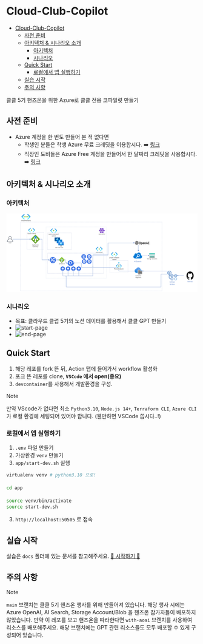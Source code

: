 # Cloud-Club-Copilot

- [Cloud-Club-Copilot](#cloud-club-copilot)
  - [사전 준비](#사전-준비)
  - [아키텍처 \& 시나리오 소개](#아키텍처--시나리오-소개)
    - [아키텍처](#아키텍처)
    - [시나리오](#시나리오)
  - [Quick Start](#quick-start)
    - [로컬에서 앱 실행하기](#로컬에서-앱-실행하기)
  - [실습 시작](#실습-시작)
  - [주의 사항](#주의-사항)

클클 5기 핸즈온을 위한 Azure로 클클 전용 코파일럿 만들기

## 사전 준비

- Azure 계정을 한 번도 만들어 본 적 없다면
  - 학생인 분들은 학생 Azure 무료 크레딧을 이용합시다.
  ➡️ [링크](https://azure.microsoft.com/ko-kr/free/students/) 
  - 직장인 도비들은 Azure Free 계정을 만들어서 한 달짜리 크레딧을 사용합시다. 
  ➡️ [링크](https://azure.microsoft.com/ko-kr/free/)

## 아키텍처 & 시나리오 소개

### 아키텍처

![Architecture](docs/images/archi-real.png)

### 시나리오

- 목표: 클라우드 클럽 5기의 노션 데이터를 활용해서 클클 GPT 만들기
- ![start-page](docs/images/Screenshot%202024-03-17%20at%201.52.27 PM.png)
- ![end-page](docs/images/Screenshot%202024-03-17%20at%201.51.21 PM.png)

## Quick Start

1. 해당 레포를 fork 뜬 뒤, Action 탭에 들어가서 workflow 활성화
2. 포크 뜬 레포를 clone, **`VSCode` 에서 open(중요)**
3. `devcontainer`를 사용해서 개발환경을 구성.

> [!note]
> 만약 VScode가 없다면 최소 `Python3.10`, `Node.js 14+`, `Terraform CLI`, `Azure CLI`가 로컬 환경에 세팅되어 있어야 합니다. (웬만하면 VSCode 씁시다..!)

### 로컬에서 앱 실행하기

1. `.env` 파일 만들기
2. 가상환경 `venv` 만들기
3. `app/start-dev.sh` 실행

  ```bash
  virtualenv venv # python3.10 으로!

  cd app

  source venv/bin/activate
  source start-dev.sh
  ```

3. `http://localhost:50505` 로 접속

## 실습 시작

실습은 `docs` 폴더에 있는 문서를 참고해주세요.
[🚀 시작하기 🚀](docs/00-get-ready.md)

## 주의 사항

> [!Note]
> `main` 브랜치는 클클 5기 핸즈온 행사를 위해 만들어져 있습니다. 해당 행사 시에는 Azure OpenAI, AI Search, Storage Account/Blob 을 핸즈온 참가자들이 배포하지 않았습니다. 만약 이 레포를 보고 핸즈온을 따라한다면 `with-aoai` 브랜치를 사용하여 리소스를 배포해주세요. 해당 브랜치에는 GPT 관련 리소스들도 모두 배포할 수 있게 구성되어 있습니다.